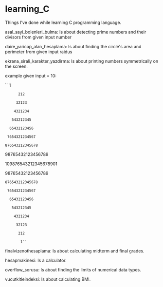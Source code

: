 # learning_C
Things I've done while learning C programming language.

asal_sayi_bolenleri_bulma: Is about detecting prime numbers and their divisors from given input number

daire_yaricap_alan_hesaplama: Is about finding the circle's area and perimeter from given input raidus

ekrana_sirali_karakter_yazdirma: Is about printing numbers symmetrically on the screen.

example given input = 10:

``         1

          212
          
         32123
         
        4321234
        
       543212345
       
      65432123456
      
     7654321234567
     
    876543212345678
    
   98765432123456789
   
 109876543212345678901
 
   98765432123456789
   
    876543212345678
    
     7654321234567
     
      65432123456
      
       543212345
       
        4321234
        
         32123
         
          212
          
           1``

finalvizenothesaplama: Is about calculating midterm and final grades.

hesapmakinesi: Is a calculator.

overflow_sorusu: Is about finding the limits of numerical data types.

vucutkitleindeksi: Is about calculating BMI.

